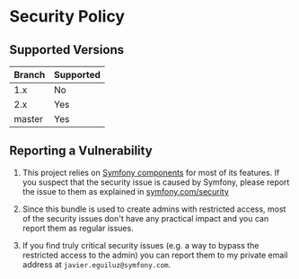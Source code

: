 # Security Policy

## Supported Versions

| Branch  | Supported          |
| ------- | ------------------ |
| 1.x     | No                 |
| 2.x     | Yes                |
| master  | Yes                |

## Reporting a Vulnerability

1) This project relies on [Symfony components][1] for most of its features.
   If you suspect that the security issue is caused by Symfony, please report
   the issue to them as explained in [symfony.com/security][2]

2) Since this bundle is used to create admins with restricted access, most of
   the security issues don't have any practical impact and you can report them
   as regular issues.

3) If you find truly critical security issues (e.g. a way to bypass the
   restricted access to the admin) you can report them to my private email
   address at `javier.eguiluz@symfony.com`.

[1]: https://symfony.com/components
[2]: https://symfony.com/security
